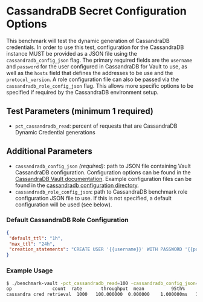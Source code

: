 # CassandraDB Secret Configuration Options

This benchmark will test the dynamic generation of CassandraDB credentials. In order to use this test, configuration for the CassandraDB instance MUST be provided as a JSON file using the `cassandradb_config_json` flag. The primary required fields are the `username` and `password` for the user configured in CassandraDB for Vault to use, as well as the `hosts` field that defines the addresses to be use and the `protocol_version`.  A role configuration file can also be passed via the `cassandradb_role_config_json` flag. This allows more specific options to be specified if required by the CassandraDB environment setup.

## Test Parameters (minimum 1 required)

- `pct_cassandradb_read`: percent of requests that are CassandraDB Dynamic Credential generations

## Additional Parameters

- `cassandradb_config_json` _(required)_: path to JSON file containing Vault CassandraDB configuration.  Configuration options can be found in the [CassandraDB Vault documentation](https://developer.hashicorp.com/vault/api-docs/secret/databases/cassandra#configure-connection).  Example configuration files can be found in the [cassandradb configuration directory](/configs/cassandradb/).
- `cassandradb_role_config_json`: path to CassandraDB benchmark role configuration JSON file to use.  If this is not specified, a default configuration will be used (see below).

### Default CassandraDB Role Configuration

```json
{
 "default_ttl": "1h",
 "max_ttl": "24h",
 "creation_statements": "CREATE USER '{{username}}' WITH PASSWORD '{{password}}' NOSUPERUSER; GRANT SELECT ON ALL KEYSPACES TO {{username}};"
}
```

### Example Usage

```bash
$ ./benchmark-vault -pct_cassandradb_read=100 -cassandradb_config_json=/path/to/cassandradb/config.json -cassandradb_role_config_json=/path/to/cassandradb/role.json
op               count  rate       throughput  mean          95th%         99th%         successRatio
cassandra cred retrieval  1000   100.000000  0.000000    1.000000ms   1.000000ms   1.000000ms   0.00%
```
